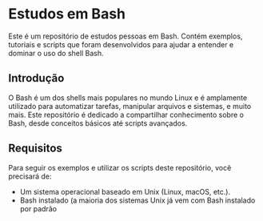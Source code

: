 # Estudos em Bash

 Este é um repositório de estudos pessoas em Bash. Contém exemplos, tutoriais e scripts que foram desenvolvidos para ajudar a entender e dominar o uso do shell Bash.
     
## Introdução
 
 O Bash é um dos shells mais populares no mundo Linux e é amplamente utilizado para automatizar tarefas, manipular arquivos e sistemas, e muito mais. Este repositório é dedicado a compartilhar conhecimento sobre o Bash, desde conceitos básicos até scripts avançados. 

## Requisitos
  
  Para seguir os exemplos e utilizar os scripts deste repositório, você precisará de:
 
 - Um sistema operacional baseado em Unix (Linux, macOS, etc.).
 - Bash instalado (a maioria dos sistemas Unix já vem com Bash instalado por padrão
